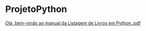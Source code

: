 # ProjetoPython
[Olá, bem-vindo ao manual da Listagem de Livros em Python..pdf](https://github.com/ThiagoManguinho/ProjetoPython/files/13445181/Ola.bem-vindo.ao.manual.da.Listagem.de.Livros.em.Python.pdf)
